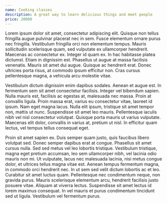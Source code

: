 ```yaml
---
name: Cooking classes
description: A great way to learn delicious things and meet people
price: 20000
---
```


Lorem ipsum dolor sit amet, consectetur adipiscing elit. Quisque non tellus fringilla augue pulvinar placerat nec in sem. Fusce elementum ornare purus nec fringilla. Vestibulum fringilla orci non elementum tempus. Mauris sollicitudin scelerisque quam, sed vulputate ex ullamcorper hendrerit. Maecenas ac consectetur ex. Integer id quam ex. In hac habitasse platea dictumst. Etiam in dignissim est. Phasellus ut augue at massa facilisis venenatis. Mauris sit amet dui augue. Quisque ac hendrerit erat. Donec ultricies porta risus, at commodo ipsum efficitur non. Cras cursus pellentesque magna, a vehicula arcu molestie vitae.

Vestibulum dictum dignissim enim dapibus sodales. Aenean et augue est. In fermentum sem sit amet consectetur facilisis. Integer vel bibendum sapien. Nulla mauris est, facilisis ac egestas at, malesuada nec massa. Proin at convallis ligula. Proin massa erat, varius eu consectetur vitae, laoreet id ipsum. Nam eget magna lacus. Nulla elit ipsum, tristique sit amet tempor non, mattis ut nunc. Suspendisse sit amet leo mauris. Pellentesque iaculis nibh vel nisl consectetur volutpat. Quisque porta mauris ut varius vulputate. Maecenas elit dolor, convallis in varius at, pretium ut nisl. In efficitur quam lectus, vel tempus tellus consequat eget.

Proin sit amet sapien ex. Duis semper quam justo, quis faucibus libero volutpat sed. Donec semper dapibus erat at congue. Phasellus sit amet cursus nulla. Sed sed metus vel leo lobortis tristique. Vestibulum tristique, magna eget pretium accumsan, leo sem ullamcorper nibh, vel lacinia odio mauris non mi. Ut vulputate, lacus nec malesuada lacinia, nisi metus congue dolor, et ultrices tellus magna vitae est. Aenean tempus fermentum magna, in commodo orci hendrerit nec. In ut sem sed velit dictum lobortis ac et leo. Curabitur sit amet luctus quam. Pellentesque nec condimentum neque, non gravida purus. Mauris scelerisque elementum arcu, hendrerit facilisis justo posuere vitae. Aliquam at viverra lectus. Suspendisse sit amet lectus id lorem maximus consequat. In vel mauris et purus condimentum tincidunt sed ut ligula. Vestibulum vel fermentum purus.
